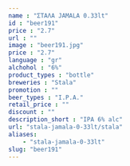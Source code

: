 ```yaml
---
name : "ΣΤΑΛΑ JAMALA 0.33lt"
id : "beer191"
price : "2.7"
url : ""
image : "beer191.jpg"
price : "2.7"
language : "gr"
alchohol : "6%"
product_types : "bottle"
breweries : "Stala"
promotion : ""
beer_types : "I.P.A."
retail_price : ""
discount : ""
description_short : "IPA 6% alc"
url: "stala-jamala-0-33lt/stala"
aliases: 
    - "stala-jamala-0-33lt"
slug: "beer191"
---
```


